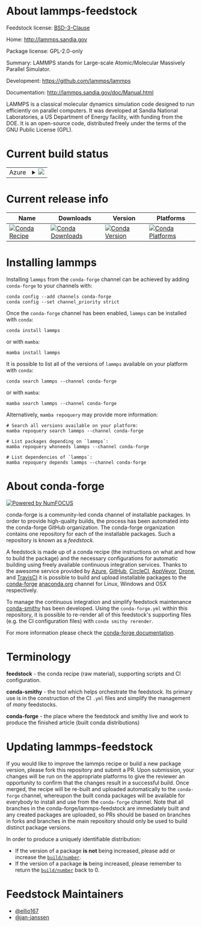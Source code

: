 About lammps-feedstock
======================

Feedstock license: [BSD-3-Clause](https://github.com/conda-forge/lammps-feedstock/blob/main/LICENSE.txt)

Home: http://lammps.sandia.gov

Package license: GPL-2.0-only

Summary: LAMMPS stands for Large-scale Atomic/Molecular Massively Parallel Simulator.

Development: https://github.com/lammps/lammps

Documentation: http://lammps.sandia.gov/doc/Manual.html

LAMMPS is a classical molecular dynamics simulation code designed to
run efficiently on parallel computers.  It was developed at Sandia
National Laboratories, a US Department of Energy facility, with
funding from the DOE.  It is an open-source code, distributed freely
under the terms of the GNU Public License (GPL).


Current build status
====================


<table>
    
  <tr>
    <td>Azure</td>
    <td>
      <details>
        <summary>
          <a href="https://dev.azure.com/conda-forge/feedstock-builds/_build/latest?definitionId=4708&branchName=main">
            <img src="https://dev.azure.com/conda-forge/feedstock-builds/_apis/build/status/lammps-feedstock?branchName=main">
          </a>
        </summary>
        <table>
          <thead><tr><th>Variant</th><th>Status</th></tr></thead>
          <tbody><tr>
              <td>linux_64_c_compiler_version11c_stdlib_version2.17cuda_compilernvcccuda_compiler_version11.8cxx_compiler_version11fortran_compiler_version11mpimpichnumpy1.22python3.10.____cpython</td>
              <td>
                <a href="https://dev.azure.com/conda-forge/feedstock-builds/_build/latest?definitionId=4708&branchName=main">
                  <img src="https://dev.azure.com/conda-forge/feedstock-builds/_apis/build/status/lammps-feedstock?branchName=main&jobName=linux&configuration=linux%20linux_64_c_compiler_version11c_stdlib_version2.17cuda_compilernvcccuda_compiler_version11.8cxx_compiler_version11fortran_compiler_version11mpimpichnumpy1.22python3.10.____cpython" alt="variant">
                </a>
              </td>
            </tr><tr>
              <td>linux_64_c_compiler_version11c_stdlib_version2.17cuda_compilernvcccuda_compiler_version11.8cxx_compiler_version11fortran_compiler_version11mpimpichnumpy1.22python3.8.____cpython</td>
              <td>
                <a href="https://dev.azure.com/conda-forge/feedstock-builds/_build/latest?definitionId=4708&branchName=main">
                  <img src="https://dev.azure.com/conda-forge/feedstock-builds/_apis/build/status/lammps-feedstock?branchName=main&jobName=linux&configuration=linux%20linux_64_c_compiler_version11c_stdlib_version2.17cuda_compilernvcccuda_compiler_version11.8cxx_compiler_version11fortran_compiler_version11mpimpichnumpy1.22python3.8.____cpython" alt="variant">
                </a>
              </td>
            </tr><tr>
              <td>linux_64_c_compiler_version11c_stdlib_version2.17cuda_compilernvcccuda_compiler_version11.8cxx_compiler_version11fortran_compiler_version11mpimpichnumpy1.22python3.9.____73_pypy</td>
              <td>
                <a href="https://dev.azure.com/conda-forge/feedstock-builds/_build/latest?definitionId=4708&branchName=main">
                  <img src="https://dev.azure.com/conda-forge/feedstock-builds/_apis/build/status/lammps-feedstock?branchName=main&jobName=linux&configuration=linux%20linux_64_c_compiler_version11c_stdlib_version2.17cuda_compilernvcccuda_compiler_version11.8cxx_compiler_version11fortran_compiler_version11mpimpichnumpy1.22python3.9.____73_pypy" alt="variant">
                </a>
              </td>
            </tr><tr>
              <td>linux_64_c_compiler_version11c_stdlib_version2.17cuda_compilernvcccuda_compiler_version11.8cxx_compiler_version11fortran_compiler_version11mpimpichnumpy1.22python3.9.____cpython</td>
              <td>
                <a href="https://dev.azure.com/conda-forge/feedstock-builds/_build/latest?definitionId=4708&branchName=main">
                  <img src="https://dev.azure.com/conda-forge/feedstock-builds/_apis/build/status/lammps-feedstock?branchName=main&jobName=linux&configuration=linux%20linux_64_c_compiler_version11c_stdlib_version2.17cuda_compilernvcccuda_compiler_version11.8cxx_compiler_version11fortran_compiler_version11mpimpichnumpy1.22python3.9.____cpython" alt="variant">
                </a>
              </td>
            </tr><tr>
              <td>linux_64_c_compiler_version11c_stdlib_version2.17cuda_compilernvcccuda_compiler_version11.8cxx_compiler_version11fortran_compiler_version11mpimpichnumpy1.23python3.11.____cpython</td>
              <td>
                <a href="https://dev.azure.com/conda-forge/feedstock-builds/_build/latest?definitionId=4708&branchName=main">
                  <img src="https://dev.azure.com/conda-forge/feedstock-builds/_apis/build/status/lammps-feedstock?branchName=main&jobName=linux&configuration=linux%20linux_64_c_compiler_version11c_stdlib_version2.17cuda_compilernvcccuda_compiler_version11.8cxx_compiler_version11fortran_compiler_version11mpimpichnumpy1.23python3.11.____cpython" alt="variant">
                </a>
              </td>
            </tr><tr>
              <td>linux_64_c_compiler_version11c_stdlib_version2.17cuda_compilernvcccuda_compiler_version11.8cxx_compiler_version11fortran_compiler_version11mpimpichnumpy1.26python3.12.____cpython</td>
              <td>
                <a href="https://dev.azure.com/conda-forge/feedstock-builds/_build/latest?definitionId=4708&branchName=main">
                  <img src="https://dev.azure.com/conda-forge/feedstock-builds/_apis/build/status/lammps-feedstock?branchName=main&jobName=linux&configuration=linux%20linux_64_c_compiler_version11c_stdlib_version2.17cuda_compilernvcccuda_compiler_version11.8cxx_compiler_version11fortran_compiler_version11mpimpichnumpy1.26python3.12.____cpython" alt="variant">
                </a>
              </td>
            </tr><tr>
              <td>linux_64_c_compiler_version11c_stdlib_version2.17cuda_compilernvcccuda_compiler_version11.8cxx_compiler_version11fortran_compiler_version11mpinompinumpy1.22python3.10.____cpython</td>
              <td>
                <a href="https://dev.azure.com/conda-forge/feedstock-builds/_build/latest?definitionId=4708&branchName=main">
                  <img src="https://dev.azure.com/conda-forge/feedstock-builds/_apis/build/status/lammps-feedstock?branchName=main&jobName=linux&configuration=linux%20linux_64_c_compiler_version11c_stdlib_version2.17cuda_compilernvcccuda_compiler_version11.8cxx_compiler_version11fortran_compiler_version11mpinompinumpy1.22python3.10.____cpython" alt="variant">
                </a>
              </td>
            </tr><tr>
              <td>linux_64_c_compiler_version11c_stdlib_version2.17cuda_compilernvcccuda_compiler_version11.8cxx_compiler_version11fortran_compiler_version11mpinompinumpy1.22python3.8.____cpython</td>
              <td>
                <a href="https://dev.azure.com/conda-forge/feedstock-builds/_build/latest?definitionId=4708&branchName=main">
                  <img src="https://dev.azure.com/conda-forge/feedstock-builds/_apis/build/status/lammps-feedstock?branchName=main&jobName=linux&configuration=linux%20linux_64_c_compiler_version11c_stdlib_version2.17cuda_compilernvcccuda_compiler_version11.8cxx_compiler_version11fortran_compiler_version11mpinompinumpy1.22python3.8.____cpython" alt="variant">
                </a>
              </td>
            </tr><tr>
              <td>linux_64_c_compiler_version11c_stdlib_version2.17cuda_compilernvcccuda_compiler_version11.8cxx_compiler_version11fortran_compiler_version11mpinompinumpy1.22python3.9.____73_pypy</td>
              <td>
                <a href="https://dev.azure.com/conda-forge/feedstock-builds/_build/latest?definitionId=4708&branchName=main">
                  <img src="https://dev.azure.com/conda-forge/feedstock-builds/_apis/build/status/lammps-feedstock?branchName=main&jobName=linux&configuration=linux%20linux_64_c_compiler_version11c_stdlib_version2.17cuda_compilernvcccuda_compiler_version11.8cxx_compiler_version11fortran_compiler_version11mpinompinumpy1.22python3.9.____73_pypy" alt="variant">
                </a>
              </td>
            </tr><tr>
              <td>linux_64_c_compiler_version11c_stdlib_version2.17cuda_compilernvcccuda_compiler_version11.8cxx_compiler_version11fortran_compiler_version11mpinompinumpy1.22python3.9.____cpython</td>
              <td>
                <a href="https://dev.azure.com/conda-forge/feedstock-builds/_build/latest?definitionId=4708&branchName=main">
                  <img src="https://dev.azure.com/conda-forge/feedstock-builds/_apis/build/status/lammps-feedstock?branchName=main&jobName=linux&configuration=linux%20linux_64_c_compiler_version11c_stdlib_version2.17cuda_compilernvcccuda_compiler_version11.8cxx_compiler_version11fortran_compiler_version11mpinompinumpy1.22python3.9.____cpython" alt="variant">
                </a>
              </td>
            </tr><tr>
              <td>linux_64_c_compiler_version11c_stdlib_version2.17cuda_compilernvcccuda_compiler_version11.8cxx_compiler_version11fortran_compiler_version11mpinompinumpy1.23python3.11.____cpython</td>
              <td>
                <a href="https://dev.azure.com/conda-forge/feedstock-builds/_build/latest?definitionId=4708&branchName=main">
                  <img src="https://dev.azure.com/conda-forge/feedstock-builds/_apis/build/status/lammps-feedstock?branchName=main&jobName=linux&configuration=linux%20linux_64_c_compiler_version11c_stdlib_version2.17cuda_compilernvcccuda_compiler_version11.8cxx_compiler_version11fortran_compiler_version11mpinompinumpy1.23python3.11.____cpython" alt="variant">
                </a>
              </td>
            </tr><tr>
              <td>linux_64_c_compiler_version11c_stdlib_version2.17cuda_compilernvcccuda_compiler_version11.8cxx_compiler_version11fortran_compiler_version11mpinompinumpy1.26python3.12.____cpython</td>
              <td>
                <a href="https://dev.azure.com/conda-forge/feedstock-builds/_build/latest?definitionId=4708&branchName=main">
                  <img src="https://dev.azure.com/conda-forge/feedstock-builds/_apis/build/status/lammps-feedstock?branchName=main&jobName=linux&configuration=linux%20linux_64_c_compiler_version11c_stdlib_version2.17cuda_compilernvcccuda_compiler_version11.8cxx_compiler_version11fortran_compiler_version11mpinompinumpy1.26python3.12.____cpython" alt="variant">
                </a>
              </td>
            </tr><tr>
              <td>linux_64_c_compiler_version11c_stdlib_version2.17cuda_compilernvcccuda_compiler_version11.8cxx_compiler_version11fortran_compiler_version11mpiopenmpinumpy1.22python3.10.____cpython</td>
              <td>
                <a href="https://dev.azure.com/conda-forge/feedstock-builds/_build/latest?definitionId=4708&branchName=main">
                  <img src="https://dev.azure.com/conda-forge/feedstock-builds/_apis/build/status/lammps-feedstock?branchName=main&jobName=linux&configuration=linux%20linux_64_c_compiler_version11c_stdlib_version2.17cuda_compilernvcccuda_compiler_version11.8cxx_compiler_version11fortran_compiler_version11mpiopenmpinumpy1.22python3.10.____cpython" alt="variant">
                </a>
              </td>
            </tr><tr>
              <td>linux_64_c_compiler_version11c_stdlib_version2.17cuda_compilernvcccuda_compiler_version11.8cxx_compiler_version11fortran_compiler_version11mpiopenmpinumpy1.22python3.8.____cpython</td>
              <td>
                <a href="https://dev.azure.com/conda-forge/feedstock-builds/_build/latest?definitionId=4708&branchName=main">
                  <img src="https://dev.azure.com/conda-forge/feedstock-builds/_apis/build/status/lammps-feedstock?branchName=main&jobName=linux&configuration=linux%20linux_64_c_compiler_version11c_stdlib_version2.17cuda_compilernvcccuda_compiler_version11.8cxx_compiler_version11fortran_compiler_version11mpiopenmpinumpy1.22python3.8.____cpython" alt="variant">
                </a>
              </td>
            </tr><tr>
              <td>linux_64_c_compiler_version11c_stdlib_version2.17cuda_compilernvcccuda_compiler_version11.8cxx_compiler_version11fortran_compiler_version11mpiopenmpinumpy1.22python3.9.____73_pypy</td>
              <td>
                <a href="https://dev.azure.com/conda-forge/feedstock-builds/_build/latest?definitionId=4708&branchName=main">
                  <img src="https://dev.azure.com/conda-forge/feedstock-builds/_apis/build/status/lammps-feedstock?branchName=main&jobName=linux&configuration=linux%20linux_64_c_compiler_version11c_stdlib_version2.17cuda_compilernvcccuda_compiler_version11.8cxx_compiler_version11fortran_compiler_version11mpiopenmpinumpy1.22python3.9.____73_pypy" alt="variant">
                </a>
              </td>
            </tr><tr>
              <td>linux_64_c_compiler_version11c_stdlib_version2.17cuda_compilernvcccuda_compiler_version11.8cxx_compiler_version11fortran_compiler_version11mpiopenmpinumpy1.22python3.9.____cpython</td>
              <td>
                <a href="https://dev.azure.com/conda-forge/feedstock-builds/_build/latest?definitionId=4708&branchName=main">
                  <img src="https://dev.azure.com/conda-forge/feedstock-builds/_apis/build/status/lammps-feedstock?branchName=main&jobName=linux&configuration=linux%20linux_64_c_compiler_version11c_stdlib_version2.17cuda_compilernvcccuda_compiler_version11.8cxx_compiler_version11fortran_compiler_version11mpiopenmpinumpy1.22python3.9.____cpython" alt="variant">
                </a>
              </td>
            </tr><tr>
              <td>linux_64_c_compiler_version11c_stdlib_version2.17cuda_compilernvcccuda_compiler_version11.8cxx_compiler_version11fortran_compiler_version11mpiopenmpinumpy1.23python3.11.____cpython</td>
              <td>
                <a href="https://dev.azure.com/conda-forge/feedstock-builds/_build/latest?definitionId=4708&branchName=main">
                  <img src="https://dev.azure.com/conda-forge/feedstock-builds/_apis/build/status/lammps-feedstock?branchName=main&jobName=linux&configuration=linux%20linux_64_c_compiler_version11c_stdlib_version2.17cuda_compilernvcccuda_compiler_version11.8cxx_compiler_version11fortran_compiler_version11mpiopenmpinumpy1.23python3.11.____cpython" alt="variant">
                </a>
              </td>
            </tr><tr>
              <td>linux_64_c_compiler_version11c_stdlib_version2.17cuda_compilernvcccuda_compiler_version11.8cxx_compiler_version11fortran_compiler_version11mpiopenmpinumpy1.26python3.12.____cpython</td>
              <td>
                <a href="https://dev.azure.com/conda-forge/feedstock-builds/_build/latest?definitionId=4708&branchName=main">
                  <img src="https://dev.azure.com/conda-forge/feedstock-builds/_apis/build/status/lammps-feedstock?branchName=main&jobName=linux&configuration=linux%20linux_64_c_compiler_version11c_stdlib_version2.17cuda_compilernvcccuda_compiler_version11.8cxx_compiler_version11fortran_compiler_version11mpiopenmpinumpy1.26python3.12.____cpython" alt="variant">
                </a>
              </td>
            </tr><tr>
              <td>linux_64_c_compiler_version12c_stdlib_version2.12cuda_compilerNonecuda_compiler_versionNonecxx_compiler_version12fortran_compiler_version12mpimpichnumpy1.22python3.10.____cpython</td>
              <td>
                <a href="https://dev.azure.com/conda-forge/feedstock-builds/_build/latest?definitionId=4708&branchName=main">
                  <img src="https://dev.azure.com/conda-forge/feedstock-builds/_apis/build/status/lammps-feedstock?branchName=main&jobName=linux&configuration=linux%20linux_64_c_compiler_version12c_stdlib_version2.12cuda_compilerNonecuda_compiler_versionNonecxx_compiler_version12fortran_compiler_version12mpimpichnumpy1.22python3.10.____cpython" alt="variant">
                </a>
              </td>
            </tr><tr>
              <td>linux_64_c_compiler_version12c_stdlib_version2.12cuda_compilerNonecuda_compiler_versionNonecxx_compiler_version12fortran_compiler_version12mpimpichnumpy1.22python3.8.____cpython</td>
              <td>
                <a href="https://dev.azure.com/conda-forge/feedstock-builds/_build/latest?definitionId=4708&branchName=main">
                  <img src="https://dev.azure.com/conda-forge/feedstock-builds/_apis/build/status/lammps-feedstock?branchName=main&jobName=linux&configuration=linux%20linux_64_c_compiler_version12c_stdlib_version2.12cuda_compilerNonecuda_compiler_versionNonecxx_compiler_version12fortran_compiler_version12mpimpichnumpy1.22python3.8.____cpython" alt="variant">
                </a>
              </td>
            </tr><tr>
              <td>linux_64_c_compiler_version12c_stdlib_version2.12cuda_compilerNonecuda_compiler_versionNonecxx_compiler_version12fortran_compiler_version12mpimpichnumpy1.22python3.9.____73_pypy</td>
              <td>
                <a href="https://dev.azure.com/conda-forge/feedstock-builds/_build/latest?definitionId=4708&branchName=main">
                  <img src="https://dev.azure.com/conda-forge/feedstock-builds/_apis/build/status/lammps-feedstock?branchName=main&jobName=linux&configuration=linux%20linux_64_c_compiler_version12c_stdlib_version2.12cuda_compilerNonecuda_compiler_versionNonecxx_compiler_version12fortran_compiler_version12mpimpichnumpy1.22python3.9.____73_pypy" alt="variant">
                </a>
              </td>
            </tr><tr>
              <td>linux_64_c_compiler_version12c_stdlib_version2.12cuda_compilerNonecuda_compiler_versionNonecxx_compiler_version12fortran_compiler_version12mpimpichnumpy1.22python3.9.____cpython</td>
              <td>
                <a href="https://dev.azure.com/conda-forge/feedstock-builds/_build/latest?definitionId=4708&branchName=main">
                  <img src="https://dev.azure.com/conda-forge/feedstock-builds/_apis/build/status/lammps-feedstock?branchName=main&jobName=linux&configuration=linux%20linux_64_c_compiler_version12c_stdlib_version2.12cuda_compilerNonecuda_compiler_versionNonecxx_compiler_version12fortran_compiler_version12mpimpichnumpy1.22python3.9.____cpython" alt="variant">
                </a>
              </td>
            </tr><tr>
              <td>linux_64_c_compiler_version12c_stdlib_version2.12cuda_compilerNonecuda_compiler_versionNonecxx_compiler_version12fortran_compiler_version12mpimpichnumpy1.23python3.11.____cpython</td>
              <td>
                <a href="https://dev.azure.com/conda-forge/feedstock-builds/_build/latest?definitionId=4708&branchName=main">
                  <img src="https://dev.azure.com/conda-forge/feedstock-builds/_apis/build/status/lammps-feedstock?branchName=main&jobName=linux&configuration=linux%20linux_64_c_compiler_version12c_stdlib_version2.12cuda_compilerNonecuda_compiler_versionNonecxx_compiler_version12fortran_compiler_version12mpimpichnumpy1.23python3.11.____cpython" alt="variant">
                </a>
              </td>
            </tr><tr>
              <td>linux_64_c_compiler_version12c_stdlib_version2.12cuda_compilerNonecuda_compiler_versionNonecxx_compiler_version12fortran_compiler_version12mpimpichnumpy1.26python3.12.____cpython</td>
              <td>
                <a href="https://dev.azure.com/conda-forge/feedstock-builds/_build/latest?definitionId=4708&branchName=main">
                  <img src="https://dev.azure.com/conda-forge/feedstock-builds/_apis/build/status/lammps-feedstock?branchName=main&jobName=linux&configuration=linux%20linux_64_c_compiler_version12c_stdlib_version2.12cuda_compilerNonecuda_compiler_versionNonecxx_compiler_version12fortran_compiler_version12mpimpichnumpy1.26python3.12.____cpython" alt="variant">
                </a>
              </td>
            </tr><tr>
              <td>linux_64_c_compiler_version12c_stdlib_version2.12cuda_compilerNonecuda_compiler_versionNonecxx_compiler_version12fortran_compiler_version12mpinompinumpy1.22python3.10.____cpython</td>
              <td>
                <a href="https://dev.azure.com/conda-forge/feedstock-builds/_build/latest?definitionId=4708&branchName=main">
                  <img src="https://dev.azure.com/conda-forge/feedstock-builds/_apis/build/status/lammps-feedstock?branchName=main&jobName=linux&configuration=linux%20linux_64_c_compiler_version12c_stdlib_version2.12cuda_compilerNonecuda_compiler_versionNonecxx_compiler_version12fortran_compiler_version12mpinompinumpy1.22python3.10.____cpython" alt="variant">
                </a>
              </td>
            </tr><tr>
              <td>linux_64_c_compiler_version12c_stdlib_version2.12cuda_compilerNonecuda_compiler_versionNonecxx_compiler_version12fortran_compiler_version12mpinompinumpy1.22python3.8.____cpython</td>
              <td>
                <a href="https://dev.azure.com/conda-forge/feedstock-builds/_build/latest?definitionId=4708&branchName=main">
                  <img src="https://dev.azure.com/conda-forge/feedstock-builds/_apis/build/status/lammps-feedstock?branchName=main&jobName=linux&configuration=linux%20linux_64_c_compiler_version12c_stdlib_version2.12cuda_compilerNonecuda_compiler_versionNonecxx_compiler_version12fortran_compiler_version12mpinompinumpy1.22python3.8.____cpython" alt="variant">
                </a>
              </td>
            </tr><tr>
              <td>linux_64_c_compiler_version12c_stdlib_version2.12cuda_compilerNonecuda_compiler_versionNonecxx_compiler_version12fortran_compiler_version12mpinompinumpy1.22python3.9.____73_pypy</td>
              <td>
                <a href="https://dev.azure.com/conda-forge/feedstock-builds/_build/latest?definitionId=4708&branchName=main">
                  <img src="https://dev.azure.com/conda-forge/feedstock-builds/_apis/build/status/lammps-feedstock?branchName=main&jobName=linux&configuration=linux%20linux_64_c_compiler_version12c_stdlib_version2.12cuda_compilerNonecuda_compiler_versionNonecxx_compiler_version12fortran_compiler_version12mpinompinumpy1.22python3.9.____73_pypy" alt="variant">
                </a>
              </td>
            </tr><tr>
              <td>linux_64_c_compiler_version12c_stdlib_version2.12cuda_compilerNonecuda_compiler_versionNonecxx_compiler_version12fortran_compiler_version12mpinompinumpy1.22python3.9.____cpython</td>
              <td>
                <a href="https://dev.azure.com/conda-forge/feedstock-builds/_build/latest?definitionId=4708&branchName=main">
                  <img src="https://dev.azure.com/conda-forge/feedstock-builds/_apis/build/status/lammps-feedstock?branchName=main&jobName=linux&configuration=linux%20linux_64_c_compiler_version12c_stdlib_version2.12cuda_compilerNonecuda_compiler_versionNonecxx_compiler_version12fortran_compiler_version12mpinompinumpy1.22python3.9.____cpython" alt="variant">
                </a>
              </td>
            </tr><tr>
              <td>linux_64_c_compiler_version12c_stdlib_version2.12cuda_compilerNonecuda_compiler_versionNonecxx_compiler_version12fortran_compiler_version12mpinompinumpy1.23python3.11.____cpython</td>
              <td>
                <a href="https://dev.azure.com/conda-forge/feedstock-builds/_build/latest?definitionId=4708&branchName=main">
                  <img src="https://dev.azure.com/conda-forge/feedstock-builds/_apis/build/status/lammps-feedstock?branchName=main&jobName=linux&configuration=linux%20linux_64_c_compiler_version12c_stdlib_version2.12cuda_compilerNonecuda_compiler_versionNonecxx_compiler_version12fortran_compiler_version12mpinompinumpy1.23python3.11.____cpython" alt="variant">
                </a>
              </td>
            </tr><tr>
              <td>linux_64_c_compiler_version12c_stdlib_version2.12cuda_compilerNonecuda_compiler_versionNonecxx_compiler_version12fortran_compiler_version12mpinompinumpy1.26python3.12.____cpython</td>
              <td>
                <a href="https://dev.azure.com/conda-forge/feedstock-builds/_build/latest?definitionId=4708&branchName=main">
                  <img src="https://dev.azure.com/conda-forge/feedstock-builds/_apis/build/status/lammps-feedstock?branchName=main&jobName=linux&configuration=linux%20linux_64_c_compiler_version12c_stdlib_version2.12cuda_compilerNonecuda_compiler_versionNonecxx_compiler_version12fortran_compiler_version12mpinompinumpy1.26python3.12.____cpython" alt="variant">
                </a>
              </td>
            </tr><tr>
              <td>linux_64_c_compiler_version12c_stdlib_version2.12cuda_compilerNonecuda_compiler_versionNonecxx_compiler_version12fortran_compiler_version12mpiopenmpinumpy1.22python3.10.____cpython</td>
              <td>
                <a href="https://dev.azure.com/conda-forge/feedstock-builds/_build/latest?definitionId=4708&branchName=main">
                  <img src="https://dev.azure.com/conda-forge/feedstock-builds/_apis/build/status/lammps-feedstock?branchName=main&jobName=linux&configuration=linux%20linux_64_c_compiler_version12c_stdlib_version2.12cuda_compilerNonecuda_compiler_versionNonecxx_compiler_version12fortran_compiler_version12mpiopenmpinumpy1.22python3.10.____cpython" alt="variant">
                </a>
              </td>
            </tr><tr>
              <td>linux_64_c_compiler_version12c_stdlib_version2.12cuda_compilerNonecuda_compiler_versionNonecxx_compiler_version12fortran_compiler_version12mpiopenmpinumpy1.22python3.8.____cpython</td>
              <td>
                <a href="https://dev.azure.com/conda-forge/feedstock-builds/_build/latest?definitionId=4708&branchName=main">
                  <img src="https://dev.azure.com/conda-forge/feedstock-builds/_apis/build/status/lammps-feedstock?branchName=main&jobName=linux&configuration=linux%20linux_64_c_compiler_version12c_stdlib_version2.12cuda_compilerNonecuda_compiler_versionNonecxx_compiler_version12fortran_compiler_version12mpiopenmpinumpy1.22python3.8.____cpython" alt="variant">
                </a>
              </td>
            </tr><tr>
              <td>linux_64_c_compiler_version12c_stdlib_version2.12cuda_compilerNonecuda_compiler_versionNonecxx_compiler_version12fortran_compiler_version12mpiopenmpinumpy1.22python3.9.____73_pypy</td>
              <td>
                <a href="https://dev.azure.com/conda-forge/feedstock-builds/_build/latest?definitionId=4708&branchName=main">
                  <img src="https://dev.azure.com/conda-forge/feedstock-builds/_apis/build/status/lammps-feedstock?branchName=main&jobName=linux&configuration=linux%20linux_64_c_compiler_version12c_stdlib_version2.12cuda_compilerNonecuda_compiler_versionNonecxx_compiler_version12fortran_compiler_version12mpiopenmpinumpy1.22python3.9.____73_pypy" alt="variant">
                </a>
              </td>
            </tr><tr>
              <td>linux_64_c_compiler_version12c_stdlib_version2.12cuda_compilerNonecuda_compiler_versionNonecxx_compiler_version12fortran_compiler_version12mpiopenmpinumpy1.22python3.9.____cpython</td>
              <td>
                <a href="https://dev.azure.com/conda-forge/feedstock-builds/_build/latest?definitionId=4708&branchName=main">
                  <img src="https://dev.azure.com/conda-forge/feedstock-builds/_apis/build/status/lammps-feedstock?branchName=main&jobName=linux&configuration=linux%20linux_64_c_compiler_version12c_stdlib_version2.12cuda_compilerNonecuda_compiler_versionNonecxx_compiler_version12fortran_compiler_version12mpiopenmpinumpy1.22python3.9.____cpython" alt="variant">
                </a>
              </td>
            </tr><tr>
              <td>linux_64_c_compiler_version12c_stdlib_version2.12cuda_compilerNonecuda_compiler_versionNonecxx_compiler_version12fortran_compiler_version12mpiopenmpinumpy1.23python3.11.____cpython</td>
              <td>
                <a href="https://dev.azure.com/conda-forge/feedstock-builds/_build/latest?definitionId=4708&branchName=main">
                  <img src="https://dev.azure.com/conda-forge/feedstock-builds/_apis/build/status/lammps-feedstock?branchName=main&jobName=linux&configuration=linux%20linux_64_c_compiler_version12c_stdlib_version2.12cuda_compilerNonecuda_compiler_versionNonecxx_compiler_version12fortran_compiler_version12mpiopenmpinumpy1.23python3.11.____cpython" alt="variant">
                </a>
              </td>
            </tr><tr>
              <td>linux_64_c_compiler_version12c_stdlib_version2.12cuda_compilerNonecuda_compiler_versionNonecxx_compiler_version12fortran_compiler_version12mpiopenmpinumpy1.26python3.12.____cpython</td>
              <td>
                <a href="https://dev.azure.com/conda-forge/feedstock-builds/_build/latest?definitionId=4708&branchName=main">
                  <img src="https://dev.azure.com/conda-forge/feedstock-builds/_apis/build/status/lammps-feedstock?branchName=main&jobName=linux&configuration=linux%20linux_64_c_compiler_version12c_stdlib_version2.12cuda_compilerNonecuda_compiler_versionNonecxx_compiler_version12fortran_compiler_version12mpiopenmpinumpy1.26python3.12.____cpython" alt="variant">
                </a>
              </td>
            </tr><tr>
              <td>osx_64_mpimpichnumpy1.22python3.10.____cpython</td>
              <td>
                <a href="https://dev.azure.com/conda-forge/feedstock-builds/_build/latest?definitionId=4708&branchName=main">
                  <img src="https://dev.azure.com/conda-forge/feedstock-builds/_apis/build/status/lammps-feedstock?branchName=main&jobName=osx&configuration=osx%20osx_64_mpimpichnumpy1.22python3.10.____cpython" alt="variant">
                </a>
              </td>
            </tr><tr>
              <td>osx_64_mpimpichnumpy1.22python3.8.____cpython</td>
              <td>
                <a href="https://dev.azure.com/conda-forge/feedstock-builds/_build/latest?definitionId=4708&branchName=main">
                  <img src="https://dev.azure.com/conda-forge/feedstock-builds/_apis/build/status/lammps-feedstock?branchName=main&jobName=osx&configuration=osx%20osx_64_mpimpichnumpy1.22python3.8.____cpython" alt="variant">
                </a>
              </td>
            </tr><tr>
              <td>osx_64_mpimpichnumpy1.22python3.9.____73_pypy</td>
              <td>
                <a href="https://dev.azure.com/conda-forge/feedstock-builds/_build/latest?definitionId=4708&branchName=main">
                  <img src="https://dev.azure.com/conda-forge/feedstock-builds/_apis/build/status/lammps-feedstock?branchName=main&jobName=osx&configuration=osx%20osx_64_mpimpichnumpy1.22python3.9.____73_pypy" alt="variant">
                </a>
              </td>
            </tr><tr>
              <td>osx_64_mpimpichnumpy1.22python3.9.____cpython</td>
              <td>
                <a href="https://dev.azure.com/conda-forge/feedstock-builds/_build/latest?definitionId=4708&branchName=main">
                  <img src="https://dev.azure.com/conda-forge/feedstock-builds/_apis/build/status/lammps-feedstock?branchName=main&jobName=osx&configuration=osx%20osx_64_mpimpichnumpy1.22python3.9.____cpython" alt="variant">
                </a>
              </td>
            </tr><tr>
              <td>osx_64_mpimpichnumpy1.23python3.11.____cpython</td>
              <td>
                <a href="https://dev.azure.com/conda-forge/feedstock-builds/_build/latest?definitionId=4708&branchName=main">
                  <img src="https://dev.azure.com/conda-forge/feedstock-builds/_apis/build/status/lammps-feedstock?branchName=main&jobName=osx&configuration=osx%20osx_64_mpimpichnumpy1.23python3.11.____cpython" alt="variant">
                </a>
              </td>
            </tr><tr>
              <td>osx_64_mpimpichnumpy1.26python3.12.____cpython</td>
              <td>
                <a href="https://dev.azure.com/conda-forge/feedstock-builds/_build/latest?definitionId=4708&branchName=main">
                  <img src="https://dev.azure.com/conda-forge/feedstock-builds/_apis/build/status/lammps-feedstock?branchName=main&jobName=osx&configuration=osx%20osx_64_mpimpichnumpy1.26python3.12.____cpython" alt="variant">
                </a>
              </td>
            </tr><tr>
              <td>osx_64_mpinompinumpy1.22python3.10.____cpython</td>
              <td>
                <a href="https://dev.azure.com/conda-forge/feedstock-builds/_build/latest?definitionId=4708&branchName=main">
                  <img src="https://dev.azure.com/conda-forge/feedstock-builds/_apis/build/status/lammps-feedstock?branchName=main&jobName=osx&configuration=osx%20osx_64_mpinompinumpy1.22python3.10.____cpython" alt="variant">
                </a>
              </td>
            </tr><tr>
              <td>osx_64_mpinompinumpy1.22python3.8.____cpython</td>
              <td>
                <a href="https://dev.azure.com/conda-forge/feedstock-builds/_build/latest?definitionId=4708&branchName=main">
                  <img src="https://dev.azure.com/conda-forge/feedstock-builds/_apis/build/status/lammps-feedstock?branchName=main&jobName=osx&configuration=osx%20osx_64_mpinompinumpy1.22python3.8.____cpython" alt="variant">
                </a>
              </td>
            </tr><tr>
              <td>osx_64_mpinompinumpy1.22python3.9.____73_pypy</td>
              <td>
                <a href="https://dev.azure.com/conda-forge/feedstock-builds/_build/latest?definitionId=4708&branchName=main">
                  <img src="https://dev.azure.com/conda-forge/feedstock-builds/_apis/build/status/lammps-feedstock?branchName=main&jobName=osx&configuration=osx%20osx_64_mpinompinumpy1.22python3.9.____73_pypy" alt="variant">
                </a>
              </td>
            </tr><tr>
              <td>osx_64_mpinompinumpy1.22python3.9.____cpython</td>
              <td>
                <a href="https://dev.azure.com/conda-forge/feedstock-builds/_build/latest?definitionId=4708&branchName=main">
                  <img src="https://dev.azure.com/conda-forge/feedstock-builds/_apis/build/status/lammps-feedstock?branchName=main&jobName=osx&configuration=osx%20osx_64_mpinompinumpy1.22python3.9.____cpython" alt="variant">
                </a>
              </td>
            </tr><tr>
              <td>osx_64_mpinompinumpy1.23python3.11.____cpython</td>
              <td>
                <a href="https://dev.azure.com/conda-forge/feedstock-builds/_build/latest?definitionId=4708&branchName=main">
                  <img src="https://dev.azure.com/conda-forge/feedstock-builds/_apis/build/status/lammps-feedstock?branchName=main&jobName=osx&configuration=osx%20osx_64_mpinompinumpy1.23python3.11.____cpython" alt="variant">
                </a>
              </td>
            </tr><tr>
              <td>osx_64_mpinompinumpy1.26python3.12.____cpython</td>
              <td>
                <a href="https://dev.azure.com/conda-forge/feedstock-builds/_build/latest?definitionId=4708&branchName=main">
                  <img src="https://dev.azure.com/conda-forge/feedstock-builds/_apis/build/status/lammps-feedstock?branchName=main&jobName=osx&configuration=osx%20osx_64_mpinompinumpy1.26python3.12.____cpython" alt="variant">
                </a>
              </td>
            </tr><tr>
              <td>osx_64_mpiopenmpinumpy1.22python3.10.____cpython</td>
              <td>
                <a href="https://dev.azure.com/conda-forge/feedstock-builds/_build/latest?definitionId=4708&branchName=main">
                  <img src="https://dev.azure.com/conda-forge/feedstock-builds/_apis/build/status/lammps-feedstock?branchName=main&jobName=osx&configuration=osx%20osx_64_mpiopenmpinumpy1.22python3.10.____cpython" alt="variant">
                </a>
              </td>
            </tr><tr>
              <td>osx_64_mpiopenmpinumpy1.22python3.8.____cpython</td>
              <td>
                <a href="https://dev.azure.com/conda-forge/feedstock-builds/_build/latest?definitionId=4708&branchName=main">
                  <img src="https://dev.azure.com/conda-forge/feedstock-builds/_apis/build/status/lammps-feedstock?branchName=main&jobName=osx&configuration=osx%20osx_64_mpiopenmpinumpy1.22python3.8.____cpython" alt="variant">
                </a>
              </td>
            </tr><tr>
              <td>osx_64_mpiopenmpinumpy1.22python3.9.____73_pypy</td>
              <td>
                <a href="https://dev.azure.com/conda-forge/feedstock-builds/_build/latest?definitionId=4708&branchName=main">
                  <img src="https://dev.azure.com/conda-forge/feedstock-builds/_apis/build/status/lammps-feedstock?branchName=main&jobName=osx&configuration=osx%20osx_64_mpiopenmpinumpy1.22python3.9.____73_pypy" alt="variant">
                </a>
              </td>
            </tr><tr>
              <td>osx_64_mpiopenmpinumpy1.22python3.9.____cpython</td>
              <td>
                <a href="https://dev.azure.com/conda-forge/feedstock-builds/_build/latest?definitionId=4708&branchName=main">
                  <img src="https://dev.azure.com/conda-forge/feedstock-builds/_apis/build/status/lammps-feedstock?branchName=main&jobName=osx&configuration=osx%20osx_64_mpiopenmpinumpy1.22python3.9.____cpython" alt="variant">
                </a>
              </td>
            </tr><tr>
              <td>osx_64_mpiopenmpinumpy1.23python3.11.____cpython</td>
              <td>
                <a href="https://dev.azure.com/conda-forge/feedstock-builds/_build/latest?definitionId=4708&branchName=main">
                  <img src="https://dev.azure.com/conda-forge/feedstock-builds/_apis/build/status/lammps-feedstock?branchName=main&jobName=osx&configuration=osx%20osx_64_mpiopenmpinumpy1.23python3.11.____cpython" alt="variant">
                </a>
              </td>
            </tr><tr>
              <td>osx_64_mpiopenmpinumpy1.26python3.12.____cpython</td>
              <td>
                <a href="https://dev.azure.com/conda-forge/feedstock-builds/_build/latest?definitionId=4708&branchName=main">
                  <img src="https://dev.azure.com/conda-forge/feedstock-builds/_apis/build/status/lammps-feedstock?branchName=main&jobName=osx&configuration=osx%20osx_64_mpiopenmpinumpy1.26python3.12.____cpython" alt="variant">
                </a>
              </td>
            </tr><tr>
              <td>osx_arm64_mpimpichnumpy1.22python3.10.____cpython</td>
              <td>
                <a href="https://dev.azure.com/conda-forge/feedstock-builds/_build/latest?definitionId=4708&branchName=main">
                  <img src="https://dev.azure.com/conda-forge/feedstock-builds/_apis/build/status/lammps-feedstock?branchName=main&jobName=osx&configuration=osx%20osx_arm64_mpimpichnumpy1.22python3.10.____cpython" alt="variant">
                </a>
              </td>
            </tr><tr>
              <td>osx_arm64_mpimpichnumpy1.22python3.8.____cpython</td>
              <td>
                <a href="https://dev.azure.com/conda-forge/feedstock-builds/_build/latest?definitionId=4708&branchName=main">
                  <img src="https://dev.azure.com/conda-forge/feedstock-builds/_apis/build/status/lammps-feedstock?branchName=main&jobName=osx&configuration=osx%20osx_arm64_mpimpichnumpy1.22python3.8.____cpython" alt="variant">
                </a>
              </td>
            </tr><tr>
              <td>osx_arm64_mpimpichnumpy1.22python3.9.____cpython</td>
              <td>
                <a href="https://dev.azure.com/conda-forge/feedstock-builds/_build/latest?definitionId=4708&branchName=main">
                  <img src="https://dev.azure.com/conda-forge/feedstock-builds/_apis/build/status/lammps-feedstock?branchName=main&jobName=osx&configuration=osx%20osx_arm64_mpimpichnumpy1.22python3.9.____cpython" alt="variant">
                </a>
              </td>
            </tr><tr>
              <td>osx_arm64_mpimpichnumpy1.23python3.11.____cpython</td>
              <td>
                <a href="https://dev.azure.com/conda-forge/feedstock-builds/_build/latest?definitionId=4708&branchName=main">
                  <img src="https://dev.azure.com/conda-forge/feedstock-builds/_apis/build/status/lammps-feedstock?branchName=main&jobName=osx&configuration=osx%20osx_arm64_mpimpichnumpy1.23python3.11.____cpython" alt="variant">
                </a>
              </td>
            </tr><tr>
              <td>osx_arm64_mpimpichnumpy1.26python3.12.____cpython</td>
              <td>
                <a href="https://dev.azure.com/conda-forge/feedstock-builds/_build/latest?definitionId=4708&branchName=main">
                  <img src="https://dev.azure.com/conda-forge/feedstock-builds/_apis/build/status/lammps-feedstock?branchName=main&jobName=osx&configuration=osx%20osx_arm64_mpimpichnumpy1.26python3.12.____cpython" alt="variant">
                </a>
              </td>
            </tr><tr>
              <td>osx_arm64_mpinompinumpy1.22python3.10.____cpython</td>
              <td>
                <a href="https://dev.azure.com/conda-forge/feedstock-builds/_build/latest?definitionId=4708&branchName=main">
                  <img src="https://dev.azure.com/conda-forge/feedstock-builds/_apis/build/status/lammps-feedstock?branchName=main&jobName=osx&configuration=osx%20osx_arm64_mpinompinumpy1.22python3.10.____cpython" alt="variant">
                </a>
              </td>
            </tr><tr>
              <td>osx_arm64_mpinompinumpy1.22python3.8.____cpython</td>
              <td>
                <a href="https://dev.azure.com/conda-forge/feedstock-builds/_build/latest?definitionId=4708&branchName=main">
                  <img src="https://dev.azure.com/conda-forge/feedstock-builds/_apis/build/status/lammps-feedstock?branchName=main&jobName=osx&configuration=osx%20osx_arm64_mpinompinumpy1.22python3.8.____cpython" alt="variant">
                </a>
              </td>
            </tr><tr>
              <td>osx_arm64_mpinompinumpy1.22python3.9.____cpython</td>
              <td>
                <a href="https://dev.azure.com/conda-forge/feedstock-builds/_build/latest?definitionId=4708&branchName=main">
                  <img src="https://dev.azure.com/conda-forge/feedstock-builds/_apis/build/status/lammps-feedstock?branchName=main&jobName=osx&configuration=osx%20osx_arm64_mpinompinumpy1.22python3.9.____cpython" alt="variant">
                </a>
              </td>
            </tr><tr>
              <td>osx_arm64_mpinompinumpy1.23python3.11.____cpython</td>
              <td>
                <a href="https://dev.azure.com/conda-forge/feedstock-builds/_build/latest?definitionId=4708&branchName=main">
                  <img src="https://dev.azure.com/conda-forge/feedstock-builds/_apis/build/status/lammps-feedstock?branchName=main&jobName=osx&configuration=osx%20osx_arm64_mpinompinumpy1.23python3.11.____cpython" alt="variant">
                </a>
              </td>
            </tr><tr>
              <td>osx_arm64_mpinompinumpy1.26python3.12.____cpython</td>
              <td>
                <a href="https://dev.azure.com/conda-forge/feedstock-builds/_build/latest?definitionId=4708&branchName=main">
                  <img src="https://dev.azure.com/conda-forge/feedstock-builds/_apis/build/status/lammps-feedstock?branchName=main&jobName=osx&configuration=osx%20osx_arm64_mpinompinumpy1.26python3.12.____cpython" alt="variant">
                </a>
              </td>
            </tr><tr>
              <td>osx_arm64_mpiopenmpinumpy1.22python3.10.____cpython</td>
              <td>
                <a href="https://dev.azure.com/conda-forge/feedstock-builds/_build/latest?definitionId=4708&branchName=main">
                  <img src="https://dev.azure.com/conda-forge/feedstock-builds/_apis/build/status/lammps-feedstock?branchName=main&jobName=osx&configuration=osx%20osx_arm64_mpiopenmpinumpy1.22python3.10.____cpython" alt="variant">
                </a>
              </td>
            </tr><tr>
              <td>osx_arm64_mpiopenmpinumpy1.22python3.8.____cpython</td>
              <td>
                <a href="https://dev.azure.com/conda-forge/feedstock-builds/_build/latest?definitionId=4708&branchName=main">
                  <img src="https://dev.azure.com/conda-forge/feedstock-builds/_apis/build/status/lammps-feedstock?branchName=main&jobName=osx&configuration=osx%20osx_arm64_mpiopenmpinumpy1.22python3.8.____cpython" alt="variant">
                </a>
              </td>
            </tr><tr>
              <td>osx_arm64_mpiopenmpinumpy1.22python3.9.____cpython</td>
              <td>
                <a href="https://dev.azure.com/conda-forge/feedstock-builds/_build/latest?definitionId=4708&branchName=main">
                  <img src="https://dev.azure.com/conda-forge/feedstock-builds/_apis/build/status/lammps-feedstock?branchName=main&jobName=osx&configuration=osx%20osx_arm64_mpiopenmpinumpy1.22python3.9.____cpython" alt="variant">
                </a>
              </td>
            </tr><tr>
              <td>osx_arm64_mpiopenmpinumpy1.23python3.11.____cpython</td>
              <td>
                <a href="https://dev.azure.com/conda-forge/feedstock-builds/_build/latest?definitionId=4708&branchName=main">
                  <img src="https://dev.azure.com/conda-forge/feedstock-builds/_apis/build/status/lammps-feedstock?branchName=main&jobName=osx&configuration=osx%20osx_arm64_mpiopenmpinumpy1.23python3.11.____cpython" alt="variant">
                </a>
              </td>
            </tr><tr>
              <td>osx_arm64_mpiopenmpinumpy1.26python3.12.____cpython</td>
              <td>
                <a href="https://dev.azure.com/conda-forge/feedstock-builds/_build/latest?definitionId=4708&branchName=main">
                  <img src="https://dev.azure.com/conda-forge/feedstock-builds/_apis/build/status/lammps-feedstock?branchName=main&jobName=osx&configuration=osx%20osx_arm64_mpiopenmpinumpy1.26python3.12.____cpython" alt="variant">
                </a>
              </td>
            </tr>
          </tbody>
        </table>
      </details>
    </td>
  </tr>
</table>

Current release info
====================

| Name | Downloads | Version | Platforms |
| --- | --- | --- | --- |
| [![Conda Recipe](https://img.shields.io/badge/recipe-lammps-green.svg)](https://anaconda.org/conda-forge/lammps) | [![Conda Downloads](https://img.shields.io/conda/dn/conda-forge/lammps.svg)](https://anaconda.org/conda-forge/lammps) | [![Conda Version](https://img.shields.io/conda/vn/conda-forge/lammps.svg)](https://anaconda.org/conda-forge/lammps) | [![Conda Platforms](https://img.shields.io/conda/pn/conda-forge/lammps.svg)](https://anaconda.org/conda-forge/lammps) |

Installing lammps
=================

Installing `lammps` from the `conda-forge` channel can be achieved by adding `conda-forge` to your channels with:

```
conda config --add channels conda-forge
conda config --set channel_priority strict
```

Once the `conda-forge` channel has been enabled, `lammps` can be installed with `conda`:

```
conda install lammps
```

or with `mamba`:

```
mamba install lammps
```

It is possible to list all of the versions of `lammps` available on your platform with `conda`:

```
conda search lammps --channel conda-forge
```

or with `mamba`:

```
mamba search lammps --channel conda-forge
```

Alternatively, `mamba repoquery` may provide more information:

```
# Search all versions available on your platform:
mamba repoquery search lammps --channel conda-forge

# List packages depending on `lammps`:
mamba repoquery whoneeds lammps --channel conda-forge

# List dependencies of `lammps`:
mamba repoquery depends lammps --channel conda-forge
```


About conda-forge
=================

[![Powered by
NumFOCUS](https://img.shields.io/badge/powered%20by-NumFOCUS-orange.svg?style=flat&colorA=E1523D&colorB=007D8A)](https://numfocus.org)

conda-forge is a community-led conda channel of installable packages.
In order to provide high-quality builds, the process has been automated into the
conda-forge GitHub organization. The conda-forge organization contains one repository
for each of the installable packages. Such a repository is known as a *feedstock*.

A feedstock is made up of a conda recipe (the instructions on what and how to build
the package) and the necessary configurations for automatic building using freely
available continuous integration services. Thanks to the awesome service provided by
[Azure](https://azure.microsoft.com/en-us/services/devops/), [GitHub](https://github.com/),
[CircleCI](https://circleci.com/), [AppVeyor](https://www.appveyor.com/),
[Drone](https://cloud.drone.io/welcome), and [TravisCI](https://travis-ci.com/)
it is possible to build and upload installable packages to the
[conda-forge](https://anaconda.org/conda-forge) [anaconda.org](https://anaconda.org/)
channel for Linux, Windows and OSX respectively.

To manage the continuous integration and simplify feedstock maintenance
[conda-smithy](https://github.com/conda-forge/conda-smithy) has been developed.
Using the ``conda-forge.yml`` within this repository, it is possible to re-render all of
this feedstock's supporting files (e.g. the CI configuration files) with ``conda smithy rerender``.

For more information please check the [conda-forge documentation](https://conda-forge.org/docs/).

Terminology
===========

**feedstock** - the conda recipe (raw material), supporting scripts and CI configuration.

**conda-smithy** - the tool which helps orchestrate the feedstock.
                   Its primary use is in the construction of the CI ``.yml`` files
                   and simplify the management of *many* feedstocks.

**conda-forge** - the place where the feedstock and smithy live and work to
                  produce the finished article (built conda distributions)


Updating lammps-feedstock
=========================

If you would like to improve the lammps recipe or build a new
package version, please fork this repository and submit a PR. Upon submission,
your changes will be run on the appropriate platforms to give the reviewer an
opportunity to confirm that the changes result in a successful build. Once
merged, the recipe will be re-built and uploaded automatically to the
`conda-forge` channel, whereupon the built conda packages will be available for
everybody to install and use from the `conda-forge` channel.
Note that all branches in the conda-forge/lammps-feedstock are
immediately built and any created packages are uploaded, so PRs should be based
on branches in forks and branches in the main repository should only be used to
build distinct package versions.

In order to produce a uniquely identifiable distribution:
 * If the version of a package **is not** being increased, please add or increase
   the [``build/number``](https://docs.conda.io/projects/conda-build/en/latest/resources/define-metadata.html#build-number-and-string).
 * If the version of a package **is** being increased, please remember to return
   the [``build/number``](https://docs.conda.io/projects/conda-build/en/latest/resources/define-metadata.html#build-number-and-string)
   back to 0.

Feedstock Maintainers
=====================

* [@ellio167](https://github.com/ellio167/)
* [@jan-janssen](https://github.com/jan-janssen/)

